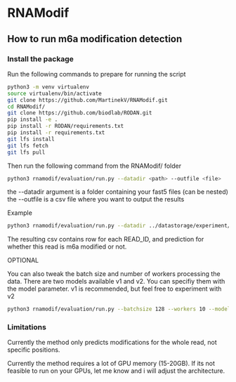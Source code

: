 # RNAModif
## How to run m6a modification detection

### Install the package

Run the following commands to prepare for running the script
```sh
python3 -m venv virtualenv
source virtualenv/bin/activate
git clone https://github.com/MartinekV/RNAModif.git
cd RNAModif/
git clone https://github.com/biodlab/RODAN.git
pip install -e .
pip install -r RODAN/requirements.txt
pip install -r requirements.txt
git lfs install
git lfs fetch
git lfs pull
```

Then run the following command from the RNAModif/ folder
```sh
python3 rnamodif/evaluation/run.py --datadir <path> --outfile <file>
```
the --datadir argument is a folder containing your fast5 files (can be nested)
the --outfile is a csv file where you want to output the results

Example
```sh
python3 rnamodif/evaluation/run.py --datadir ../datastorage/experiment/fast5filesfolder/ --outfile results.csv
```

The resulting csv contains row for each READ_ID, and prediction for whether this read is m6a modified or not.

OPTIONAL

You can also tweak the batch size and number of workers processing the data.
There are two models available v1 and v2. You can specifiy them with the model parameter.
v1 is recommended, but feel free to experiment with v2
```sh
python3 rnamodif/evaluation/run.py --batchsize 128 --workers 10 --model v2 --datadir ........ --outfile .....
```

### Limitations
Currently the method only predicts modifications for the whole read, not specific positions.

Currently the method requires a lot of GPU memory (15-20GB). If its not feasible to run on your GPUs, let me know and i will adjust the architecture.